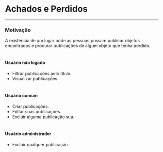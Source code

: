 # Achados e Perdidos
---
### Motivação

A existência de um lugar onde as pessoas possam publicar objetos encontrados e procurar publicações de algum objeto que tenha perdido.

#
#
#### Usuário não logado
* Filtrar publicações pelo título.
* Visualizar publicações.

#
#### Usuário comum
* Criar publicações.
* Editar suas publicações.
* Excluir alguma publicação sua.

#
#### Usuário administrador
* Excluir qualquer publicação
